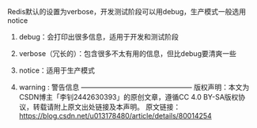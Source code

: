 Redis默认的设置为verbose，开发测试阶段可以用debug，生产模式一般选用notice

1. debug：会打印出很多信息，适用于开发和测试阶段

2. verbose（冗长的）：包含很多不太有用的信息，但比debug要清爽一些

3. notice：适用于生产模式

4. warning : 警告信息
————————————————
版权声明：本文为CSDN博主「李钊2442630393」的原创文章，遵循CC 4.0 BY-SA版权协议，转载请附上原文出处链接及本声明。
原文链接：https://blog.csdn.net/u013178480/article/details/80014254
